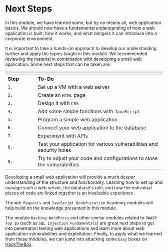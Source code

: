 # Next Steps

In this module, we have learned some, but by no means all, web application basics. We should now have a fundamental understanding of how a web application is built, how it works, and what dangers it can introduce into a corporate environment.

It is important to take a hands-on approach to develop our understanding further and apply the topics taught in this module. We recommended reviewing the material in combination with developing a small web application. Some next steps that can be taken are:

<table data-header-hidden><thead><tr><th width="80.3636474609375"></th><th></th></tr></thead><tbody><tr><td><strong>Step</strong></td><td><strong>To-Do</strong></td></tr><tr><td><code>1.</code></td><td>Set up a VM with a web server</td></tr><tr><td><code>2.</code></td><td>Create an <code>HTML</code> page</td></tr><tr><td><code>3.</code></td><td>Design it with <code>CSS</code></td></tr><tr><td><code>4.</code></td><td>Add some simple functions with <code>JavaScript</code></td></tr><tr><td><code>5.</code></td><td>Program a simple web application</td></tr><tr><td><code>6.</code></td><td>Connect your web application to the database</td></tr><tr><td><code>7.</code></td><td>Experiment with APIs</td></tr><tr><td><code>8.</code></td><td>Test your application for various vulnerabilities and security holes</td></tr><tr><td><code>9.</code></td><td>Try to adjust your code and configurations to close the vulnerabilities</td></tr></tbody></table>

Developing a small web application will provide a much deeper understanding of the structure and functionality. Learning how to set up and manage such a web server, the database's role, and how the individual pieces of code are linked together is an invaluable experience.

The `Web Requests` and `JavaScript Deobfuscation` Academy modules will help build on the knowledge presented in this module.

The module `Hacking WordPress` and other similar modules related to `OWASP Top 10` (such as `SQL Injection Fundamentals`) are great next steps to get into penetration testing web applications and learn more about web application vulnerabilities and exploitation. Finally, to apply what we learned from these modules, we can jump into attacking some `Easy` boxes on [HackTheBox](https://www.hackthebox.eu/).

